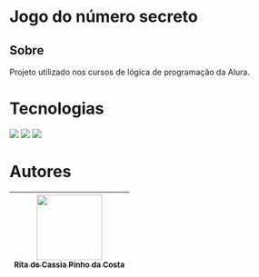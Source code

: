 <h1> Jogo do número secreto</h1>

<h2>Sobre</h2>
<p>Projeto utilizado nos cursos de lógica de programação da Alura.</p>

# Tecnologias

<div>
  <img src="https://img.shields.io/badge/HTML-239120?style-for-the-badge&logo-html5&logoColor=white">  
  <img src="https://img.shields.io/badge/CSS-239120?style-for-the-badge&logo-css3&logoColor=white">  
  <img src="https://img.shields.io/badge/JavaScript-F7DF1E?style-for-the-badge&logo=javascript&logoColor=black">  
</div>

# Autores

| [<img loading="lazy" src="https://github.com/ritaclnd.png" width=115><br><sub>Rita de Cassia Pinho da Costa</sub>](https://github.com/camilafernanda) | 
| :---: | 
